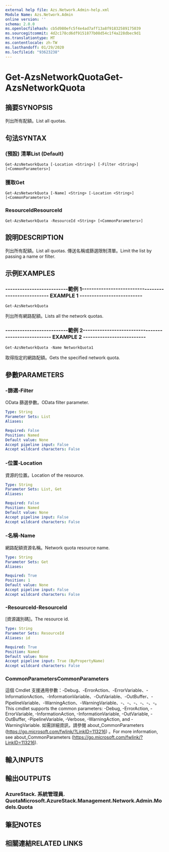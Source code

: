 ```yaml
---
external help file: Azs.Network.Admin-help.xml
Module Name: Azs.Network.Admin
online version: ''
schema: 2.0.0
ms.openlocfilehash: cb5d980efc5f4e4ad7aff13a8f91832589175039
ms.sourcegitcommit: 4d2c178cd6df9151877b08d54c1f4a228dbec9d1
ms.translationtype: MT
ms.contentlocale: zh-TW
ms.lasthandoff: 01/29/2020
ms.locfileid: "93623238"
---
```

# <span data-ttu-id="df34b-101">Get-AzsNetworkQuota</span><span class="sxs-lookup"><span data-stu-id="df34b-101">Get-AzsNetworkQuota</span></span>

## <span data-ttu-id="df34b-102">摘要</span><span class="sxs-lookup"><span data-stu-id="df34b-102">SYNOPSIS</span></span>
<span data-ttu-id="df34b-103">列出所有配額。</span><span class="sxs-lookup"><span data-stu-id="df34b-103">List all quotas.</span></span>

## <span data-ttu-id="df34b-104">句法</span><span class="sxs-lookup"><span data-stu-id="df34b-104">SYNTAX</span></span>

### <span data-ttu-id="df34b-105"> (預設) 清單</span><span class="sxs-lookup"><span data-stu-id="df34b-105">List (Default)</span></span>
```
Get-AzsNetworkQuota [-Location <String>] [-Filter <String>] [<CommonParameters>]
```

### <span data-ttu-id="df34b-106">獲取</span><span class="sxs-lookup"><span data-stu-id="df34b-106">Get</span></span>
```
Get-AzsNetworkQuota [-Name] <String> [-Location <String>] [<CommonParameters>]
```

### <span data-ttu-id="df34b-107">ResourceId</span><span class="sxs-lookup"><span data-stu-id="df34b-107">ResourceId</span></span>
```
Get-AzsNetworkQuota -ResourceId <String> [<CommonParameters>]
```

## <span data-ttu-id="df34b-108">說明</span><span class="sxs-lookup"><span data-stu-id="df34b-108">DESCRIPTION</span></span>
<span data-ttu-id="df34b-109">列出所有配額。</span><span class="sxs-lookup"><span data-stu-id="df34b-109">List all quotas.</span></span>
<span data-ttu-id="df34b-110">傳送名稱或篩選限制清單。</span><span class="sxs-lookup"><span data-stu-id="df34b-110">Limit the list by passing a name or filter.</span></span>

## <span data-ttu-id="df34b-111">示例</span><span class="sxs-lookup"><span data-stu-id="df34b-111">EXAMPLES</span></span>

### <span data-ttu-id="df34b-112">--------------------------範例 1--------------------------</span><span class="sxs-lookup"><span data-stu-id="df34b-112">-------------------------- EXAMPLE 1 --------------------------</span></span>
```
Get-AzsNetworkQuota
```

<span data-ttu-id="df34b-113">列出所有網路配額。</span><span class="sxs-lookup"><span data-stu-id="df34b-113">Lists all the  network quotas.</span></span>

### <span data-ttu-id="df34b-114">--------------------------範例 2--------------------------</span><span class="sxs-lookup"><span data-stu-id="df34b-114">-------------------------- EXAMPLE 2 --------------------------</span></span>
```
Get-AzsNetworkQuota -Name NetworkQuota1
```

<span data-ttu-id="df34b-115">取得指定的網路配額。</span><span class="sxs-lookup"><span data-stu-id="df34b-115">Gets the specified network quota.</span></span>

## <span data-ttu-id="df34b-116">參數</span><span class="sxs-lookup"><span data-stu-id="df34b-116">PARAMETERS</span></span>

### <span data-ttu-id="df34b-117">-篩選</span><span class="sxs-lookup"><span data-stu-id="df34b-117">-Filter</span></span>
<span data-ttu-id="df34b-118">OData 篩選參數。</span><span class="sxs-lookup"><span data-stu-id="df34b-118">OData filter parameter.</span></span>

```yaml
Type: String
Parameter Sets: List
Aliases: 

Required: False
Position: Named
Default value: None
Accept pipeline input: False
Accept wildcard characters: False
```

### <span data-ttu-id="df34b-119">-位置</span><span class="sxs-lookup"><span data-stu-id="df34b-119">-Location</span></span>
<span data-ttu-id="df34b-120">資源的位置。</span><span class="sxs-lookup"><span data-stu-id="df34b-120">Location of the resource.</span></span>

```yaml
Type: String
Parameter Sets: List, Get
Aliases: 

Required: False
Position: Named
Default value: None
Accept pipeline input: False
Accept wildcard characters: False
```

### <span data-ttu-id="df34b-121">-名稱</span><span class="sxs-lookup"><span data-stu-id="df34b-121">-Name</span></span>
<span data-ttu-id="df34b-122">網路配額資源名稱。</span><span class="sxs-lookup"><span data-stu-id="df34b-122">Network quota resource name.</span></span>

```yaml
Type: String
Parameter Sets: Get
Aliases: 

Required: True
Position: 1
Default value: None
Accept pipeline input: False
Accept wildcard characters: False
```

### <span data-ttu-id="df34b-123">-ResourceId</span><span class="sxs-lookup"><span data-stu-id="df34b-123">-ResourceId</span></span>
<span data-ttu-id="df34b-124">[資源識別碼]。</span><span class="sxs-lookup"><span data-stu-id="df34b-124">The resource id.</span></span>

```yaml
Type: String
Parameter Sets: ResourceId
Aliases: id

Required: True
Position: Named
Default value: None
Accept pipeline input: True (ByPropertyName)
Accept wildcard characters: False
```

### <span data-ttu-id="df34b-125">CommonParameters</span><span class="sxs-lookup"><span data-stu-id="df34b-125">CommonParameters</span></span>
<span data-ttu-id="df34b-126">這個 Cmdlet 支援通用參數：-Debug、-ErrorAction、-ErrorVariable、-InformationAction、-InformationVariable、-OutVariable、-OutBuffer、-PipelineVariable、-WarningAction、-WarningVariable、-、-、-、-、-、-。</span><span class="sxs-lookup"><span data-stu-id="df34b-126">This cmdlet supports the common parameters: -Debug, -ErrorAction, -ErrorVariable, -InformationAction, -InformationVariable, -OutVariable, -OutBuffer, -PipelineVariable, -Verbose, -WarningAction, and -WarningVariable.</span></span> <span data-ttu-id="df34b-127">如需詳細資訊，請參閱 about_CommonParameters (https://go.microsoft.com/fwlink/?LinkID=113216) 。</span><span class="sxs-lookup"><span data-stu-id="df34b-127">For more information, see about_CommonParameters (https://go.microsoft.com/fwlink/?LinkID=113216).</span></span>

## <span data-ttu-id="df34b-128">輸入</span><span class="sxs-lookup"><span data-stu-id="df34b-128">INPUTS</span></span>

## <span data-ttu-id="df34b-129">輸出</span><span class="sxs-lookup"><span data-stu-id="df34b-129">OUTPUTS</span></span>

### <span data-ttu-id="df34b-130">AzureStack. 系統管理員. Quota</span><span class="sxs-lookup"><span data-stu-id="df34b-130">Microsoft.AzureStack.Management.Network.Admin.Models.Quota</span></span>

## <span data-ttu-id="df34b-131">筆記</span><span class="sxs-lookup"><span data-stu-id="df34b-131">NOTES</span></span>

## <span data-ttu-id="df34b-132">相關連結</span><span class="sxs-lookup"><span data-stu-id="df34b-132">RELATED LINKS</span></span>

